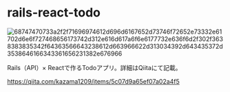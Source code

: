 # rails-react-todo

![68747470733a2f2f71696974612d696d6167652d73746f72652e73332e61702d6e6f727468656173742d312e616d617a6f6e6177732e636f6d2f302f3638383835342f64363566643238612d663966622d313034392d643435372d3538646166343361656231382e676966](https://user-images.githubusercontent.com/51913879/123510701-eb4d4100-d6b7-11eb-83a3-d9a12199bb2d.gif)

Rails（API）× Reactで作るTodoアプリ。詳細はQiitaにて記載。

https://qiita.com/kazama1209/items/5c07d9a65ef07a02a4f5
